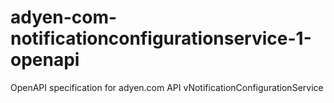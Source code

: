 # adyen-com-notificationconfigurationservice-1-openapi
OpenAPI specification for adyen.com API vNotificationConfigurationService
